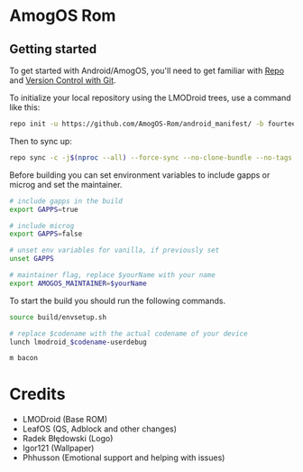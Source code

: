 AmogOS Rom
===========

Getting started
---------------

To get started with Android/AmogOS, you'll need to get
familiar with [Repo](https://source.android.com/source/using-repo.html) and [Version Control with Git](https://source.android.com/source/version-control.html).

To initialize your local repository using the LMODroid trees, use a command like this:
```bash
repo init -u https://github.com/AmogOS-Rom/android_manifest/ -b fourteen --git-lfs
```
Then to sync up:
```bash
repo sync -c -j$(nproc --all) --force-sync --no-clone-bundle --no-tags
```

Before building you can set environment variables to include gapps or microg and set the maintainer.
```bash
# include gapps in the build
export GAPPS=true

# include microg
export GAPPS=false

# unset env variables for vanilla, if previously set
unset GAPPS

# maintainer flag, replace $yourName with your name
export AMOGOS_MAINTAINER=$yourName
```

To start the build you should run the following commands.
```bash
source build/envsetup.sh

# replace $codename with the actual codename of your device
lunch lmodroid_$codename-userdebug

m bacon
```

Credits
===========

- LMODroid (Base ROM)
- LeafOS (QS, Adblock and other changes)
- Radek Błędowski (Logo)
- Igor121 (Wallpaper)
- Phhusson (Emotional support and helping with issues)
